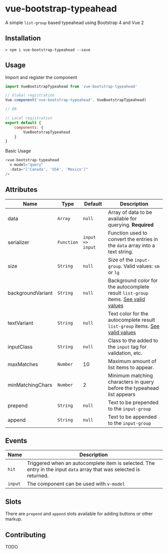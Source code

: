 # vue-bootstrap-typeahead

A simple `list-group` based typeahead using Bootstrap 4 and Vue 2

## Installation

```
> npm i vue-bootstrap-typeahead --save
```

## Usage

Import and register the component
```javascript
import VueBootstrapTypeahead from 'vue-bootstrap-typeahead'

// Global registration
Vue.component('vue-bootstrap-typeahead', VueBootstrapTypeahead)

// OR

// Local registration
export default {
    components: {
        VueBootstrapTypeahead
    }
}
```

Basic Usage

```javascript
<vue-bootstrap-typeahead 
  v-model="query"
  :data="['Canada', 'USA', 'Mexico']"
/>
```

## Attributes

Name | Type | Default | Description
--- | --- | --- | ---
data | `Array` | `null` | Array of data to be available for querying. **Required**
serializer | `Function` | `input => input` | Function used to convert the entries in the `data` array into a text string.
size | `String` | `null` | Size of the `input-group`. Valid values: `sm` or `lg`
backgroundVariant | `String` | `null` | Background color for the autocomplete result `list-group` items. [See valid values](http://getbootstrap.com/docs/4.1/utilities/colors/#background-color)
textVariant | `String` | `null` | Text color for the autocomplete result `list-group` items. [See valid values](http://getbootstrap.com/docs/4.1/utilities/colors/#color)
inputClass | `String` | `null` | Class to the added to the `input` tag for validation, etc.
maxMatches | `Number` | 10 | Maximum amount of list items to appear.
minMatchingChars | `Number` | 2 | Minimum matching characters in query before the typeahead list appears
prepend | `String` | `null` | Text to be prepended to the `input-group`
append | `String` | `null` | Text to be appended to the `input-group`

## Events
Name | Description
--- | ---
`hit` | Triggered when an autocomplete item is selected. The entry in the input `data` array that was selected is returned.
`input` | The component can be used with `v-model`

## Slots

There are `prepend` and `append` slots available for adding buttons or other markup.

## Contributing

TODO